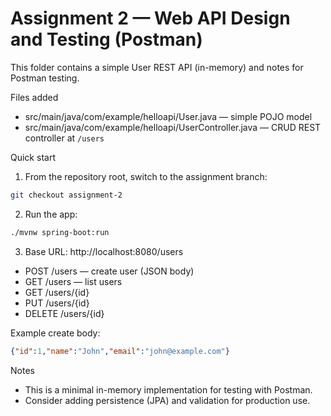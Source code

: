 # Assignment 2 — Web API Design and Testing (Postman)

This folder contains a simple User REST API (in-memory) and notes for Postman testing.

Files added
- src/main/java/com/example/helloapi/User.java — simple POJO model
- src/main/java/com/example/helloapi/UserController.java — CRUD REST controller at `/users`

Quick start
1. From the repository root, switch to the assignment branch:

```bash
git checkout assignment-2
```

2. Run the app:

```bash
./mvnw spring-boot:run
```

3. Base URL: http://localhost:8080/users
  - POST /users   — create user (JSON body)
  - GET /users    — list users
  - GET /users/{id}
  - PUT /users/{id}
  - DELETE /users/{id}

Example create body:

```json
{"id":1,"name":"John","email":"john@example.com"}
```

Notes
- This is a minimal in-memory implementation for testing with Postman.
- Consider adding persistence (JPA) and validation for production use.
